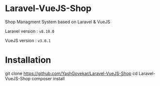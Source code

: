 # Laravel-VueJS-Shop
Shop Managment System based on Laravel &amp; VueJS

Laravel version : `v8.10.0`

VueJS version   : `v3.0.1`

# Installation

git clone https://github.com/YashGovekar/Laravel-VueJS-Shop
cd Laravel-VueJS-Shop
composer install

